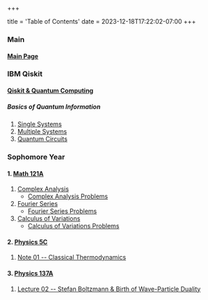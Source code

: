 +++

title = 'Table of Contents'
date = 2023-12-18T17:22:02-07:00
+++

### Main

#### [Main Page](https://dev-undergrad.dev)

### IBM Qiskit

#### [Qiskit & Quantum Computing](https://dev-undergrad.dev/qiskit/)

##### Basics of Quantum Information

1. [Single Systems](https://dev-undergrad.dev/qiskit/single_systems_01/)
2. [Multiple Systems](https://dev-undergrad.dev/qiskit/multiple_systems_02/)
3. [Quantum Circuits](https://dev-undergrad.dev/qiskit/quantum_circuits/)

### Sophomore Year

#### 1. [Math 121A](https://dev-undergrad.dev/math121a/)
1. [Complex Analysis](https://dev-undergrad.dev/math121a/complex_analysis/) 
    - [Complex Analysis Problems](https://dev-undergrad.dev/math121a/complex_analysis_problems/)
2. [Fourier Series](https://dev-undergrad.dev/math121a/fourier_series_transform/)
    - [Fourier Series Problems](https://dev-undergrad.dev/math121a/fourier_series_transform_problems/)
3. [Calculus of Variations](https://dev-undergrad.dev/math121a/calculus_of_variations/)
    - [Calculus of Variations Problems](https://dev-undergrad.dev/math121a/calculus_of_variations_problems/)

#### 2. [Physics 5C](https://dev-undergrad.dev/physics5C/)
1. [Note 01 -- Classical Thermodynamics](https://dev-undergrad.dev/physics_5C/introduction_to_classical_thermodynamics)


#### 3. [Physics 137A](https://dev-undergrad.dev/physics137A/)
1. [Lecture 02 -- Stefan Boltzmann & Birth of Wave-Particle
   Duality](https://dev-undergrad.dev/physics137A/lec02/)






